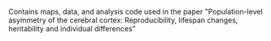 Contains maps, data, and analysis code used in the paper "Population-level asymmetry of the cerebral cortex: Reproducibility, lifespan changes, heritability and individual differences"
